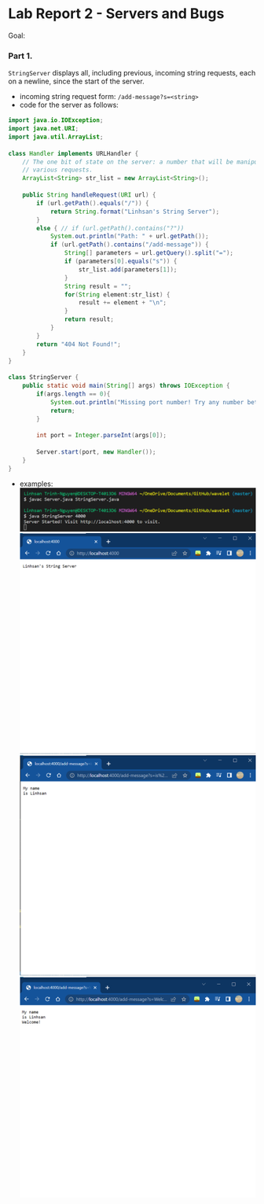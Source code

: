 # Lab Report 2 - Servers and Bugs
Goal: 

### Part 1.
`StringServer` displays all, including previous, incoming string requests, each on a newline, since the start of the server.
- incoming string request form: `/add-message?s=<string>`
- code for the server as follows:
```java
import java.io.IOException;
import java.net.URI;
import java.util.ArrayList;

class Handler implements URLHandler {
    // The one bit of state on the server: a number that will be manipulated by
    // various requests.
    ArrayList<String> str_list = new ArrayList<String>();

    public String handleRequest(URI url) {
        if (url.getPath().equals("/")) {
            return String.format("Linhsan's String Server");
        } 
        else { // if (url.getPath().contains("?"))
            System.out.println("Path: " + url.getPath());
            if (url.getPath().contains("/add-message")) {
                String[] parameters = url.getQuery().split("=");
                if (parameters[0].equals("s")) {
                    str_list.add(parameters[1]);
                }
                String result = "";
                for(String element:str_list) {
                    result += element + "\n";
                }
                return result;
            }
        }
        return "404 Not Found!";
    }
}

class StringServer {
    public static void main(String[] args) throws IOException {
        if(args.length == 0){
            System.out.println("Missing port number! Try any number between 1024 to 49151");
            return;
        }

        int port = Integer.parseInt(args[0]);

        Server.start(port, new Handler());
    }
}
```
- examples:
![java-commands](java-commands.png)
![homepage](homepage.png)
![screenshot-1](screenshot-1.png)
![screenshot-2](screenshot-2.png)
